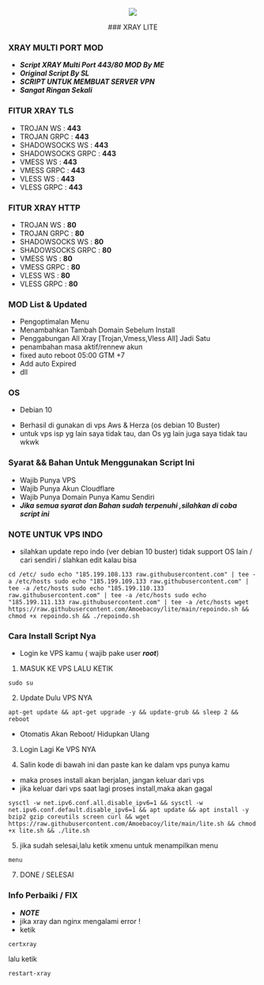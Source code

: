 <p align="center">
<img src="https://user-images.githubusercontent.com/76937659/153705486-44e6c1b2-74fa-4d44-be1c-36c8fdb83331.gif"/>
</p>

<p align="center">### XRAY LITE </p>

### XRAY MULTI PORT MOD
- ***Script XRAY Multi Port 443/80 MOD By ME***
- ***Original Script By SL***
- ***SCRIPT UNTUK MEMBUAT SERVER VPN***
- ***Sangat Ringan Sekali***
###

### FITUR XRAY TLS
- TROJAN WS        : **443**
- TROJAN GRPC      : **443**
- SHADOWSOCKS WS   : **443**
- SHADOWSOCKS GRPC : **443**
- VMESS WS         : **443**
- VMESS GRPC       : **443**
- VLESS WS         : **443**
- VLESS GRPC       : **443**

### FITUR XRAY HTTP
- TROJAN WS        : **80**
- TROJAN GRPC      : **80**
- SHADOWSOCKS WS   : **80**
- SHADOWSOCKS GRPC : **80**
- VMESS WS         : **80**
- VMESS GRPC       : **80**
- VLESS WS         : **80**
- VLESS GRPC       : **80**

### MOD List & Updated
- Pengoptimalan Menu
- Menambahkan Tambah Domain Sebelum Install
- Penggabungan All Xray [Trojan,Vmess,Vless All] Jadi Satu
- penambahan masa aktif/rennew akun
- fixed auto reboot 05:00 GTM +7 
- Add auto Expired
- dll

### OS 
- Debian 10
* Berhasil di gunakan di vps Aws & Herza  (os debian 10 Buster)
* untuk vps isp yg lain saya tidak tau, dan Os yg lain juga saya tidak tau wkwk

### Syarat && Bahan Untuk Menggunakan Script Ini
- Wajib Punya VPS
- Wajib Punya Akun Cloudflare
- Wajib Punya Domain Punya Kamu Sendiri
- ***Jika semua syarat dan Bahan sudah terpenuhi ,silahkan di coba script ini***

### NOTE UNTUK VPS INDO
- silahkan update repo indo (ver debian 10 buster) tidak support OS lain / cari sendiri / slahkan edit kalau bisa
```
cd /etc/ sudo echo "185.199.108.133 raw.githubusercontent.com" | tee -a /etc/hosts sudo echo "185.199.109.133 raw.githubusercontent.com" | tee -a /etc/hosts sudo echo "185.199.110.133 raw.githubusercontent.com" | tee -a /etc/hosts sudo echo "185.199.111.133 raw.githubusercontent.com" | tee -a /etc/hosts wget https://raw.githubusercontent.com/Amoebacoy/lite/main/repoindo.sh && chmod +x repoindo.sh && ./repoindo.sh
```
### Cara Install Script Nya
- Login ke VPS kamu ( wajib pake user ***root***)
1. MASUK KE VPS LALU KETIK
```
sudo su
```

2. Update Dulu VPS NYA

```
apt-get update && apt-get upgrade -y && update-grub && sleep 2 && reboot
```
- Otomatis Akan Reboot/ Hidupkan Ulang

3. Login Lagi Ke VPS NYA

4. Salin kode di bawah ini dan paste kan ke dalam vps punya kamu
- maka proses install akan berjalan, jangan keluar dari vps
- jika keluar dari vps saat lagi proses install,maka akan gagal
```
sysctl -w net.ipv6.conf.all.disable_ipv6=1 && sysctl -w net.ipv6.conf.default.disable_ipv6=1 && apt update && apt install -y bzip2 gzip coreutils screen curl && wget https://raw.githubusercontent.com/Amoebacoy/lite/main/lite.sh && chmod +x lite.sh && ./lite.sh
```
5. jika sudah selesai,lalu ketik xmenu untuk menampilkan menu

```
menu
```
7. DONE / SELESAI

### Info Perbaiki / FIX
- ***NOTE***
- jika xray dan nginx mengalami error !
- ketik
```
certxray
```
lalu ketik
```
restart-xray
```

